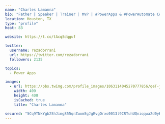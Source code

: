 ```yaml
---
name: "Charles Lamanna"
bio: "Father | Speaker | Trainer | MVP | #PowerApps & #PowerAutomate Community Super User | YouTuber Right-pointing triangle http://youtube.com/c/rezadorrani | Learn - Share - Clockwise rightwards and leftwards open circle arrows"
location: Houston, TX
type: "profile"
heat: 83

website: https://t.co/tAcqSdqguf

twitter:
  username: rezadorrani
  url: https://twitter.com/rezadorrani
  followers: 2135

topics:
  - Power Apps

images:
  - url: https://pbs.twimg.com/profile_images/1063114045270777856/qeT-jpWr_400x400.jpg
    width: 400
    height: 400
    isCached: true
    title: "Charles Lamanna"

secured: "5Cq9TNkYgb2ShJing855qnZuomSgJgEvgOrxo0013l9CRTuhUQniqqwaZd0yHfsfiTyehKokF6l+ZdSlWHAxS5VH7/QwBsFWwNtDLFwsIO4L/Tdcpby17evoekhN/rYgHyrCZ32SZkK7It66mwrjn70ePhSmkuKpgjgUY//cq+biYiRkLeHo7F4J/0zroRPdjfop5jpzhWdrdLnKk9pvuIhx7l/wnZkiI9z4taPzf4UntTp+Q0xbZvuI4p8beroNO1HhiyEqiGNBs6dqzzFL5dhXggnEd1f1nyQYzrFQdXKfBfymuPyKLz5FjAtwYfAVDcGm0KYDEpqcLmLqO92gbRWhflhyBAsdCVvcgp7BUglwpc2UZb+iM83govbBQW8VD0TijXJla86Zx/4syirAvT3oo4qROiaQdhmp49CT0SI=;ZhxGImCINp0vR4yapYS5bw=="
---
```


